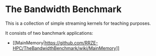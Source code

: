 # The Bandwidth Benchmark

This is a collection of simple streaming kernels for teaching purposes.

It consists of two banchmark applications:

* [[MainMemory|https://github.com/RRZE-HPC/TheBandwidthBenchmark/wiki/MainMemory]] 
